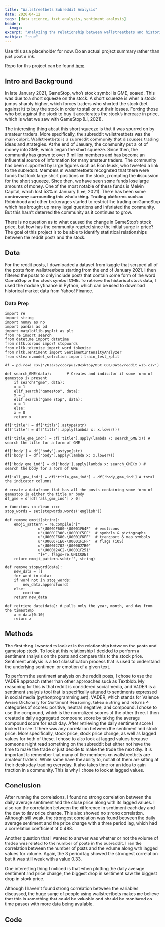 ```yaml
---
title: "Wallstreetbets Subreddit Analysis"
date: 2020-04-12
tags: [data science, text analysis, sentiment analysis]
header:
  image: 
excerpt: "Analyzing the relationship between wallstreetbets and historical stock data."
mathjax: "true"
---
```

Use this as a placeholder for now. Do an actual project summary rather than just post a link.

Repo for this project can be found [here](https://github.com/calebcorpuz1/Wallstreetbets-Analysis)

## Intro and Background
In late January 2021, GameStop, who’s stock symbol is GME, soared. This was due to a short squeeze on the stock. A short squeeze is when a stock jumps sharply higher, which forces traders who shorted the stock (bet against it) to buy the stock in order to stall or cut their losses. Forcing those who bet against the stock to buy it accelerates the stock’s increase in price, which is what we saw with GameStop (Li, 2021). 

The interesting thing about this short squeeze is that it was spurred on by amateur traders. More specifically, the subreddit wallstreetbets was the main culprit. Wallstreetbets is a subreddit community that discusses trading ideas and strategies. At the end of January, the community put a lot of money into GME, which began the short squeeze. Since then, the community has grown to over 9 million members and has become an influential source of information for many amateur traders. The community has been supported by large figures such as Elon Musk, who tweeted a link to the subreddit. Members in wallstreetbets recognized that there were funds that took large short positions on the stock, prompting the discussion for the short squeeze. Since then, we have seen some funds lose large amounts of money. One of the most notable of these funds is Melvin Capital, which lost 53% in January (Lee, 2021). There has been some controversy surrounding this whole thing. Trading platforms such as Robinhood and other brokerages started to restrict the trading on GameStop which has brought up many legal questions and infuriated the community. But this hasn’t deterred the community as it continues to grow. 
	
There is no question as to what caused the change in GameStop’s stock price, but how has the community reacted since the initial surge in price? The goal of this project is to be able to identify statistical relationships between the reddit posts and the stock. 

## Data

For the reddit posts, I downloaded a dataset from kaggle that scraped all of the posts from wallstreetbets starting from the end of January 2021. I then filtered the posts to only include posts that contain some form of the word GameStop or the stock symbol GME. To retrieve the historical stock data, I used the module yfinance in Python, which can be used to download historical market data from Yahoo! Finance. 

### Data Prep

	import re
	import string
	import numpy as np
	import pandas as pd
	import matplotlib.pyplot as plt
	from re import search
	from datetime import datetime
	from nltk.corpus import stopwords
	from nltk.tokenize import word_tokenize
	from nltk.sentiment import SentimentIntensityAnalyzer 
	from sklearn.model_selection import train_test_split
	
	df = pd.read_csv('/Users/ccorpuz/Desktop/DSC 680/Data/reddit_wsb.csv')

	def search_GME(data):		# Creates and indicator if some form of gamestop is present
	    if search("gme", data):
		x = 1
	    elif search("gamestop", data):
		x = 1
	    elif search("game stop", data):
		x = 1
	    else:
		x = 0
	    return x

	df['title'] = df['title'].astype(str) 
	df['title'] = df['title'].apply(lambda x: x.lower())

	df['title_gme_ind'] = df['title'].apply(lambda x: search_GME(x)) # search the title for a form of GME

	df['body'] = df['body'].astype(str)
	df['body'] = df['body'].apply(lambda x: x.lower())

	df['body_gme_ind'] = df['body'].apply(lambda x: search_GME(x)) # search the body for a form of GME

	df['all_gme_ind'] = df['title_gme_ind'] + df['body_gme_ind'] # total the indicator columns 

	# create a dataframe that has all the posts containing some form of gamestop in either the title or body
	df_gme = df[df['all_gme_ind'] > 0]
	
	# functions to clean text
	stop_words = set(stopwords.words('english')) 

	def remove_emoji(string):
	    emoji_pattern = re.compile("["
				   u"\U0001F600-\U0001F64F"  # emoticons
				   u"\U0001F300-\U0001F5FF"  # symbols & pictographs
				   u"\U0001F680-\U0001F6FF"  # transport & map symbols
				   u"\U0001F1E0-\U0001F1FF"  # flags (iOS)
				   u"\U00002702-\U000027B0"
				   u"\U000024C2-\U0001F251"
				   "]+", flags=re.UNICODE)
	    return emoji_pattern.sub(r'', string)

	def remove_stopword(data):
	    new_data = []
	    for word in data:
		if word not in stop_words:
		    new_data.append(word)
		else:
		    continue
	    return new_data

	def retrieve_date(data): # pulls only the year, month, and day from the timestamp
	    x = data[0:10]
	    return x


## Methods

The first thing I wanted to look at is the relationship between the posts and gamestop stock. To look at this relationship I decided to perform a sentiment analysis on the posts and compare this to the stock price. Sentiment analysis is a text classification process that is used to understand the underlying sentiment or emotion of a given text. 

To perform the sentiment analysis on the reddit posts, I chose to use the VADER approach rather than other approaches such as Textblob. My reasoning for this is that reddit is considered social media, and VADER is a sentiment analysis tool that is specifically attuned to sentiments expressed in social media (pythonprogramming.net). VADER, which stands for Valence Aware Dictionary for Sentiment Reasoning, takes a string and returns 4 categories of scores: positive, neutral, negative, and compound. I chose to use the compound, which is the normalized scores of the other three. I then created a daily aggregated compound score by taking the average compound score for each day. After retrieving the daily sentiment score I looked to see if there was any correlation between the sentiment and stock price. More specifically, stock price, stock price change, as well as lagged values for both of these. I chose to also look at lagged values because someone might read something on the subreddit but either not have the time to make the trade or just decide to make the trade the next day. It is important to remember that many of the members on wallstreetbets are amateur traders. While some have the ability to, not all of them are sitting at their desks day trading everyday. It also takes time for an idea to gain traction in a community. This is why I chose to look at lagged values. 

## Conclusion 

After running the correlations, I found no strong correlation between the daily average sentiment and the close price along with its lagged values. I also ran the correlation between the difference in sentiment each day and the day to day price change. This also showed no strong correlation. Although still weak, the strongest correlation was found between the daily average sentiment and the price change with a three period lag, which had a correlation coefficient of 0.488.
	
Another question that I wanted to answer was whether or not the volume of trades was related to the number of posts in the subreddit. I ran the correlation between the number of posts and the volume along with lagged values for volume. Again, the 3 period lag showed the strongest correlation but it was still weak with a value 0.33.

One interesting thing I noticed is that when plotting the daily average sentiment and price change, the biggest drop in sentiment saw the biggest drop in stock price.    

Although I haven't found strong correlation between the variables discussed, the huge surge of people using wallstreetbets makes me believe that this is something that could be valuable and should be monitored as time passes with more data being available.  

## Code


